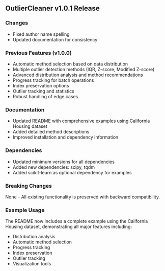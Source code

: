 ## OutlierCleaner v1.0.1 Release

### Changes
- Fixed author name spelling
- Updated documentation for consistency

### Previous Features (v1.0.0)
- Automatic method selection based on data distribution
- Multiple outlier detection methods (IQR, Z-score, Modified Z-score)
- Advanced distribution analysis and method recommendations
- Progress tracking for batch operations
- Index preservation options
- Outlier tracking and statistics
- Robust handling of edge cases

### Documentation
- Updated README with comprehensive examples using California Housing dataset
- Added detailed method descriptions
- Improved installation and dependency information

### Dependencies
- Updated minimum versions for all dependencies
- Added new dependencies: scipy, tqdm
- Added scikit-learn as optional dependency for examples

### Breaking Changes
None - All existing functionality is preserved with backward compatibility.

### Example Usage
The README now includes a complete example using the California Housing dataset, demonstrating all major features including:
- Distribution analysis
- Automatic method selection
- Progress tracking
- Index preservation
- Outlier tracking
- Visualization tools 